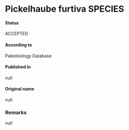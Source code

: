 Pickelhaube furtiva SPECIES
=======

#### Status
ACCEPTED

#### According to
Paleobiology Database

#### Published in
null

#### Original name
null

### Remarks
null